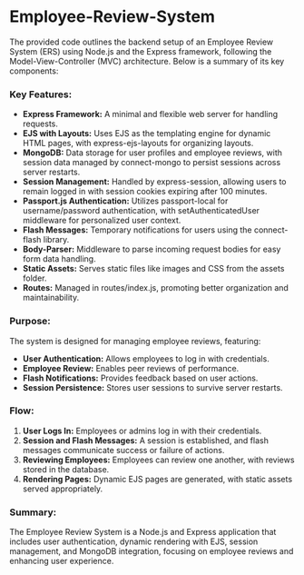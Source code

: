 # Employee-Review-System

The provided code outlines the backend setup of an Employee Review System (ERS) using Node.js and the Express framework, following the Model-View-Controller (MVC) architecture. Below is a summary of its key components:

### Key Features:

- **Express Framework:** A minimal and flexible web server for handling requests.
- **EJS with Layouts:** Uses EJS as the templating engine for dynamic HTML pages, with express-ejs-layouts for organizing layouts.
- **MongoDB:** Data storage for user profiles and employee reviews, with session data managed by connect-mongo to persist sessions across server restarts.
- **Session Management:** Handled by express-session, allowing users to remain logged in with session cookies expiring after 100 minutes.
- **Passport.js Authentication:** Utilizes passport-local for username/password authentication, with setAuthenticatedUser middleware for personalized user context.
- **Flash Messages:** Temporary notifications for users using the connect-flash library.
- **Body-Parser:** Middleware to parse incoming request bodies for easy form data handling.
- **Static Assets:** Serves static files like images and CSS from the assets folder.
- **Routes:** Managed in routes/index.js, promoting better organization and maintainability.

### Purpose:  
The system is designed for managing employee reviews, featuring:

- **User Authentication:** Allows employees to log in with credentials.
- **Employee Review:** Enables peer reviews of performance.
- **Flash Notifications:** Provides feedback based on user actions.
- **Session Persistence:** Stores user sessions to survive server restarts.

### Flow:

1. **User Logs In:** Employees or admins log in with their credentials.
2. **Session and Flash Messages:** A session is established, and flash messages communicate success or failure of actions.
3. **Reviewing Employees:** Employees can review one another, with reviews stored in the database.
4. **Rendering Pages:** Dynamic EJS pages are generated, with static assets served appropriately.

### Summary:  
The Employee Review System is a Node.js and Express application that includes user authentication, dynamic rendering with EJS, session management, and MongoDB integration, focusing on employee reviews and enhancing user experience.
